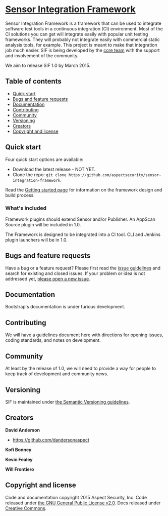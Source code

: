# [Sensor Integration Framework](https://github.com/aspectsecurity/sensor-integration-framework)

Sensor Integration Framework is a framework that can be used to integrate software test tools in a continuous integration (CI) environment.  Most of the CI solutions you can get will integrate easily with popular unit testing frameworks.  They will probably not integrate easily with commercial static analysis tools, for example.  This project is meant to make that integration job much easier.  SIF is being developed by the [core team](https://github.com/orgs/twbs/people) with the support and involvement of the community.

We aim to release SIF 1.0 by March 2015.

## Table of contents

- [Quick start](#quick-start)
- [Bugs and feature requests](#bugs-and-feature-requests)
- [Documentation](#documentation)
- [Contributing](#contributing)
- [Community](#community)
- [Versioning](#versioning)
- [Creators](#creators)
- [Copyright and license](#copyright-and-license)

## Quick start

Four quick start options are available:

- Download the latest release - NOT YET.
- Clone the repo: `git clone https://github.com/aspectsecurity/sensor-integration-framework`.

Read the [Getting started page](https://github.com/aspectsecurity/sensor-integration-framework/getting-started) for information on the framework design and build process.

### What's included

Framework plugins should extend Sensor and/or Publisher.  An AppScan Source plugin will be included in 1.0.

The Framework is designed to be integrated into a CI tool.  CLI and Jenkins plugin launchers will be in 1.0.



## Bugs and feature requests

Have a bug or a feature request? Please first read the [issue guidelines](https://github.com/aspectsecurity/sensor-integration-framework/blob/master/CONTRIBUTING.md#using-the-issue-tracker) and search for existing and closed issues. If your problem or idea is not addressed yet, [please open a new issue](https://github.com/aspectsecurity/sensor-integration-framework/issues/new).


## Documentation

Bootstrap's documentation is under furious development.



## Contributing

We will have a guidelines document here with directions for opening issues, coding standards, and notes on development.



## Community

At least by the release of 1.0, we will need to provide a way for people to keep track of development and community news.



## Versioning

SIF is maintained under [the Semantic Versioning guidelines](http://semver.org/).



## Creators

**David Anderson**

- <https://github.com/dandersonaspect>

**Kofi Bonney**

**Kevin Fealey**

**Will Frontiero**



## Copyright and license

Code and documentation copyright 2015 Aspect Security, Inc. Code released under [the GNU General Public License v2.0](https://github.com/aspectsecurity/sensor-integration-framework/blob/master/LICENSE). Docs released under [Creative Commons](https://github.com/aspectsecurity/sensor-integration-framework/blob/master/docs/LICENSE).
